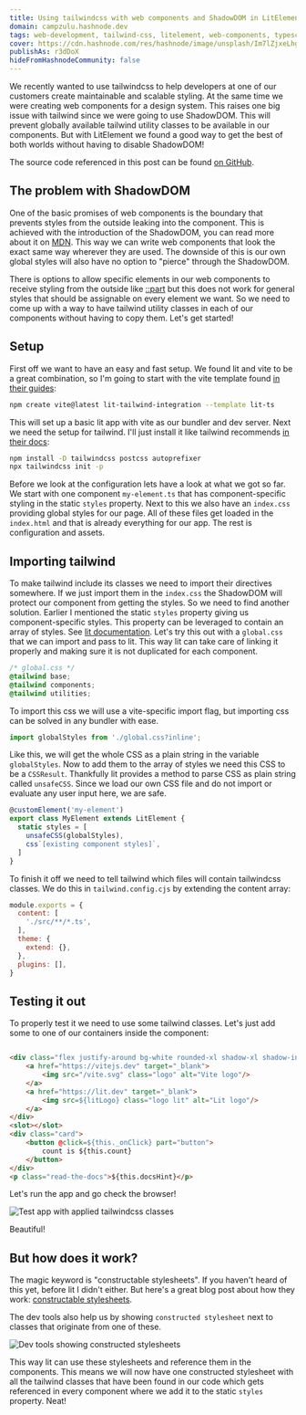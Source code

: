 ```yaml
---
title: Using tailwindcss with web components and ShadowDOM in LitElement
domain: campzulu.hashnode.dev
tags: web-development, tailwind-css, litelement, web-components, typescript, vite
cover: https://cdn.hashnode.com/res/hashnode/image/unsplash/Im7lZjxeLhg/upload/v1666377414880/YI2XLcTuz.jpeg?w=1600&h=840&fit=crop&crop=entropy&auto=compress,format&format=webp
publishAs: r3dDoX
hideFromHashnodeCommunity: false
---
```


We recently wanted to use tailwindcss to help developers at one of our customers create maintainable
and scalable styling. At the same time we were creating web components for a design system. This
raises one big issue with tailwind since we were going to use ShadowDOM. This will prevent globally
available tailwind utility classes to be available in our components. But with LitElement we found a
good way to get the best of both worlds without having to disable ShadowDOM!

The source code referenced in this post can be
found [on GitHub](https://github.com/r3dDoX/lit-tailwind-integration).

## The problem with ShadowDOM

One of the basic promises of web components is the boundary that prevents styles from the outside
leaking into the component. This is achieved with the introduction of the ShadowDOM, you can read
more about it on
[MDN](https://developer.mozilla.org/en-US/docs/Web/Web_Components/Using_shadow_DOM). This way we can
write web components that look the exact same way wherever they are used. The downside of this is
our own global styles will also have no option to "pierce" through the ShadowDOM.

There is options to allow specific elements in our web components to receive styling from the
outside like [::part](https://developer.mozilla.org/en-US/docs/Web/CSS/::part) but this does not
work for general styles that should be assignable on every element we want. So we need to come up
with a way to have tailwind utility classes in each of our components without having to copy them.
Let's get started!

## Setup

First off we want to have an easy and fast setup. We found lit and vite to be a great combination,
so I'm going to start with the vite template found [in their guides](https://vitejs.dev/guide/):

```bash
npm create vite@latest lit-tailwind-integration --template lit-ts
```

This will set up a basic lit app with vite as our bundler and dev server. Next we need the setup for
tailwind. I'll just install it like tailwind
recommends [in their docs](https://tailwindcss.com/docs/guides/vite#vue):

```bash
npm install -D tailwindcss postcss autoprefixer
npx tailwindcss init -p
```

Before we look at the configuration lets have a look at what we got so far. We start with one
component `my-element.ts` that has component-specific styling in the static `styles` property. Next
to this we also have an `index.css` providing global styles for our page. All of these files get
loaded in the `index.html` and that is already everything for our app. The rest is configuration and
assets.

## Importing tailwind

To make tailwind include its classes we need to import their directives somewhere. If we just import
them in the `index.css` the ShadowDOM will protect our component from getting the styles. So we need
to find another solution. Earlier I mentioned the static `styles` property giving us
component-specific styles. This property can be leveraged to contain an array of styles.
See [lit documentation](https://lit.dev/docs/components/styles/). Let's try this out with
a `global.css` that we can import and pass to lit. This way lit can take care of linking it properly
and making sure it is not duplicated for each component.

```css
/* global.css */
@tailwind base;
@tailwind components;
@tailwind utilities;
```

To import this css we will use a vite-specific import flag, but importing css can be solved in any
bundler with ease.

```typescript
import globalStyles from './global.css?inline';
```

Like this, we will get the whole CSS as a plain string in the variable `globalStyles`. Now to add
them to the array of styles we need this CSS to be a `CSSResult`. Thankfully lit provides a method
to parse CSS as plain string called `unsafeCSS`. Since we load our own CSS file and do not import
or evaluate any user input here, we are safe.

```typescript
@customElement('my-element')
export class MyElement extends LitElement {
  static styles = [
    unsafeCSS(globalStyles),
    css`[existing component styles]`,
  ]
}
```

To finish it off we need to tell tailwind which files will contain tailwindcss classes. We do this
in `tailwind.config.cjs` by extending the content array:

```javascript
module.exports = {
  content: [
    './src/**/*.ts',
  ],
  theme: {
    extend: {},
  },
  plugins: [],
}
```

## Testing it out

To properly test it we need to use some tailwind classes. Let's just add some to one of our
containers inside the component:

```html

<div class="flex justify-around bg-white rounded-xl shadow-xl shadow-indigo-500/40">
    <a href="https://vitejs.dev" target="_blank">
        <img src="/vite.svg" class="logo" alt="Vite logo"/>
    </a>
    <a href="https://lit.dev" target="_blank">
        <img src=${litLogo} class="logo lit" alt="Lit logo"/>
    </a>
</div>
<slot></slot>
<div class="card">
    <button @click=${this._onClick} part="button">
        count is ${this.count}
    </button>
</div>
<p class="read-the-docs">${this.docsHint}</p>
```

Let's run the app and go check the browser!

![Test app with applied tailwindcss classes](https://cdn.hashnode.com/res/hashnode/image/upload/v1666381244612/c4nqXwrVA.png?auto=compress)

Beautiful!

## But how does it work?

The magic keyword is "constructable stylesheets". If you haven't heard of this yet, before lit I
didn't either. But here's a great blog post about how they work:
[constructable stylesheets](https://web.dev/constructable-stylesheets/).

The dev tools also help us by showing `constructed stylesheet` next to classes that originate from
one of these.

![Dev tools showing constructed stylesheets](https://cdn.hashnode.com/res/hashnode/image/upload/v1666381493758/kwWhB-665.png?auto=compress)

This way lit can use these stylesheets and reference them in the components. This means we will now
have one constructed stylesheet with all the tailwind classes that have been found in our code which
gets referenced in every component where we add it to the static `styles` property. Neat!
